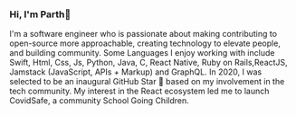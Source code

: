 ### Hi, I'm Parth👋

<!--
**parthanand-in/parthanand-in** is a ✨ _special_ ✨ repository because its `README.md` (this file) appears on your GitHub profile.-->

I'm a software engineer who is passionate about making contributing to open-source more approachable, creating technology to elevate people, and building community. Some Languages I enjoy working with include Swift, Html, Css, Js, Python, Java, C, React Native, Ruby on Rails,ReactJS, Jamstack (JavaScript, APIs + Markup) and GraphQL. In 2020, I was selected to be an inaugural GitHub Star 🌟 based on my involvement in the tech community. My interest in the React ecosystem led me to launch CovidSafe, a community School Going Children.
